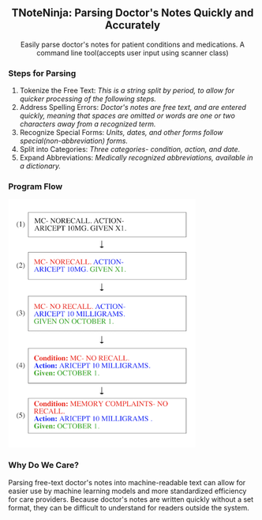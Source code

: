 <p align="center">
  <h2 align="center">TNoteNinja: Parsing Doctor's Notes Quickly and Accurately</h3>

  <p align="center">
     Easily parse doctor's notes for patient conditions and medications. A command line tool(accepts user input using scanner class)
    <br>
  <h3>Steps for Parsing</h3>
  <ol >
  <li>Tokenize the Free Text: <i>This is a string split by period, to allow for quicker processing of the following steps.</i></li>
    <li>Address Spelling Errors: <i>Doctor's notes are free text, and are entered quickly, meaning that spaces are omitted or words are one or two characters away from a recognized term.</i></li>
 <li>Recognize Special Forms: <i>Units, dates, and other forms follow special(non-abbreviation) forms.</i></li>
  <li>Split into Categories: <i>Three categories- condition, action, and date.</i></li>
 <li>Expand Abbreviations: <i>Medically recognized abbreviations, available in a dictionary.</i></li>
  </ol>
    <h3>Program Flow</h3>

  <img src="schema.png" height="502">
      <h3>Why Do We Care?</h3>
Parsing free-text doctor's notes into machine-readable text can allow for easier use by machine learning models and more standardized efficiency for care providers. Because doctor's notes are written quickly without a set format, they can be difficult to understand for readers outside the system.
  </p>
</p>
